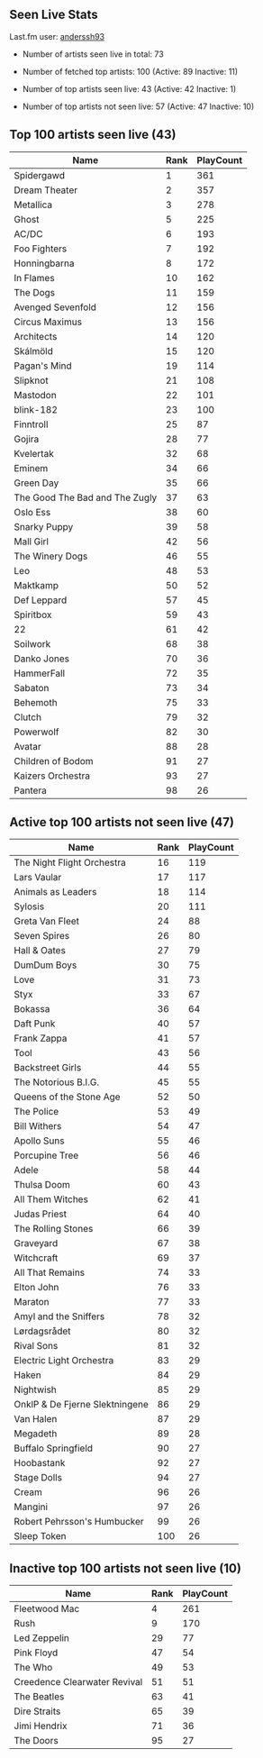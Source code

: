 ## Seen Live Stats

Last.fm user: [anderssh93](https://www.last.fm/user/anderssh93)

- Number of artists seen live in total: 73

- Number of fetched top artists: 100 (Active: 89 Inactive: 11)

- Number of top artists seen live: 43 (Active: 42 Inactive: 1)

- Number of top artists not seen live: 57 (Active: 47 Inactive: 10)

## Top 100 artists seen live (43)

Name                           | Rank | PlayCount
------------------------------ | ---- | ---------
Spidergawd                     | 1    | 361      
Dream Theater                  | 2    | 357      
Metallica                      | 3    | 278      
Ghost                          | 5    | 225      
AC/DC                          | 6    | 193      
Foo Fighters                   | 7    | 192      
Honningbarna                   | 8    | 172      
In Flames                      | 10   | 162      
The Dogs                       | 11   | 159      
Avenged Sevenfold              | 12   | 156      
Circus Maximus                 | 13   | 156      
Architects                     | 14   | 120      
Skálmöld                       | 15   | 120      
Pagan's Mind                   | 19   | 114      
Slipknot                       | 21   | 108      
Mastodon                       | 22   | 101      
blink-182                      | 23   | 100      
Finntroll                      | 25   | 87       
Gojira                         | 28   | 77       
Kvelertak                      | 32   | 68       
Eminem                         | 34   | 66       
Green Day                      | 35   | 66       
The Good The Bad and The Zugly | 37   | 63       
Oslo Ess                       | 38   | 60       
Snarky Puppy                   | 39   | 58       
Mall Girl                      | 42   | 56       
The Winery Dogs                | 46   | 55       
Leo                            | 48   | 53       
Maktkamp                       | 50   | 52       
Def Leppard                    | 57   | 45       
Spiritbox                      | 59   | 43       
22                             | 61   | 42       
Soilwork                       | 68   | 38       
Danko Jones                    | 70   | 36       
HammerFall                     | 72   | 35       
Sabaton                        | 73   | 34       
Behemoth                       | 75   | 33       
Clutch                         | 79   | 32       
Powerwolf                      | 82   | 30       
Avatar                         | 88   | 28       
Children of Bodom              | 91   | 27       
Kaizers Orchestra              | 93   | 27       
Pantera                        | 98   | 26       

## Active top 100 artists not seen live (47)

Name                           | Rank | PlayCount
------------------------------ | ---- | ---------
The Night Flight Orchestra     | 16   | 119      
Lars Vaular                    | 17   | 117      
Animals as Leaders             | 18   | 114      
Sylosis                        | 20   | 111      
Greta Van Fleet                | 24   | 88       
Seven Spires                   | 26   | 80       
Hall & Oates                   | 27   | 79       
DumDum Boys                    | 30   | 75       
Love                           | 31   | 73       
Styx                           | 33   | 67       
Bokassa                        | 36   | 64       
Daft Punk                      | 40   | 57       
Frank Zappa                    | 41   | 57       
Tool                           | 43   | 56       
Backstreet Girls               | 44   | 55       
The Notorious B.I.G.           | 45   | 55       
Queens of the Stone Age        | 52   | 50       
The Police                     | 53   | 49       
Bill Withers                   | 54   | 47       
Apollo Suns                    | 55   | 46       
Porcupine Tree                 | 56   | 46       
Adele                          | 58   | 44       
Thulsa Doom                    | 60   | 43       
All Them Witches               | 62   | 41       
Judas Priest                   | 64   | 40       
The Rolling Stones             | 66   | 39       
Graveyard                      | 67   | 38       
Witchcraft                     | 69   | 37       
All That Remains               | 74   | 33       
Elton John                     | 76   | 33       
Maraton                        | 77   | 33       
Amyl and the Sniffers          | 78   | 32       
Lørdagsrådet                   | 80   | 32       
Rival Sons                     | 81   | 32       
Electric Light Orchestra       | 83   | 29       
Haken                          | 84   | 29       
Nightwish                      | 85   | 29       
OnklP & De Fjerne Slektningene | 86   | 29       
Van Halen                      | 87   | 29       
Megadeth                       | 89   | 28       
Buffalo Springfield            | 90   | 27       
Hoobastank                     | 92   | 27       
Stage Dolls                    | 94   | 27       
Cream                          | 96   | 26       
Mangini                        | 97   | 26       
Robert Pehrsson's Humbucker    | 99   | 26       
Sleep Token                    | 100  | 26       

## Inactive top 100 artists not seen live (10)

Name                         | Rank | PlayCount
---------------------------- | ---- | ---------
Fleetwood Mac                | 4    | 261      
Rush                         | 9    | 170      
Led Zeppelin                 | 29   | 77       
Pink Floyd                   | 47   | 54       
The Who                      | 49   | 53       
Creedence Clearwater Revival | 51   | 51       
The Beatles                  | 63   | 41       
Dire Straits                 | 65   | 39       
Jimi Hendrix                 | 71   | 36       
The Doors                    | 95   | 27       
